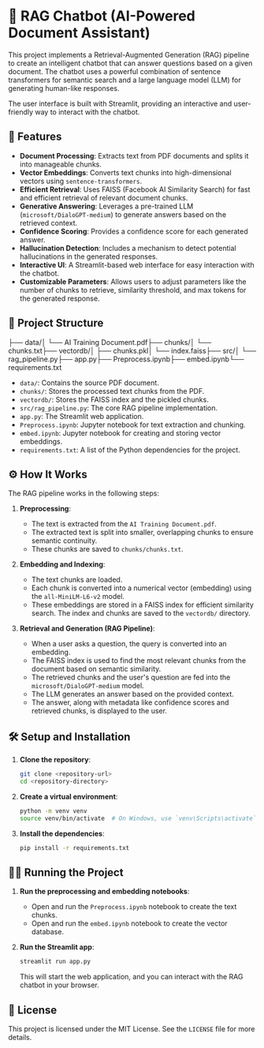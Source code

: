 # 🧠 RAG Chatbot (AI-Powered Document Assistant)

This project implements a Retrieval-Augmented Generation (RAG) pipeline to create an intelligent chatbot that can answer questions based on a given document. The chatbot uses a powerful combination of sentence transformers for semantic search and a large language model (LLM) for generating human-like responses.

The user interface is built with Streamlit, providing an interactive and user-friendly way to interact with the chatbot.

## 🚀 Features

* **Document Processing**: Extracts text from PDF documents and splits it into manageable chunks.
* **Vector Embeddings**: Converts text chunks into high-dimensional vectors using `sentence-transformers`.
* **Efficient Retrieval**: Uses FAISS (Facebook AI Similarity Search) for fast and efficient retrieval of relevant document chunks.
* **Generative Answering**: Leverages a pre-trained LLM (`microsoft/DialoGPT-medium`) to generate answers based on the retrieved context.
* **Confidence Scoring**: Provides a confidence score for each generated answer.
* **Hallucination Detection**: Includes a mechanism to detect potential hallucinations in the generated responses.
* **Interactive UI**: A Streamlit-based web interface for easy interaction with the chatbot.
* **Customizable Parameters**: Allows users to adjust parameters like the number of chunks to retrieve, similarity threshold, and max tokens for the generated response.

## 📂 Project Structure

├── data/│   └── AI Training Document.pdf├── chunks/│   └── chunks.txt├── vectordb/│   ├── chunks.pkl│   └── index.faiss├── src/│   └── rag_pipeline.py├── app.py├── Preprocess.ipynb├── embed.ipynb└── requirements.txt
* `data/`: Contains the source PDF document.
* `chunks/`: Stores the processed text chunks from the PDF.
* `vectordb/`:  Stores the FAISS index and the pickled chunks.
* `src/rag_pipeline.py`: The core RAG pipeline implementation.
* `app.py`: The Streamlit web application.
* `Preprocess.ipynb`: Jupyter notebook for text extraction and chunking.
* `embed.ipynb`: Jupyter notebook for creating and storing vector embeddings.
* `requirements.txt`: A list of the Python dependencies for the project.

## ⚙️ How It Works

The RAG pipeline works in the following steps:

1.  **Preprocessing**:
    * The text is extracted from the `AI Training Document.pdf`.
    * The extracted text is split into smaller, overlapping chunks to ensure semantic continuity.
    * These chunks are saved to `chunks/chunks.txt`.

2.  **Embedding and Indexing**:
    * The text chunks are loaded.
    * Each chunk is converted into a numerical vector (embedding) using the `all-MiniLM-L6-v2` model.
    * These embeddings are stored in a FAISS index for efficient similarity search. The index and chunks are saved to the `vectordb/` directory.

3.  **Retrieval and Generation (RAG Pipeline)**:
    * When a user asks a question, the query is converted into an embedding.
    * The FAISS index is used to find the most relevant chunks from the document based on semantic similarity.
    * The retrieved chunks and the user's question are fed into the `microsoft/DialoGPT-medium` model.
    * The LLM generates an answer based on the provided context.
    * The answer, along with metadata like confidence scores and retrieved chunks, is displayed to the user.

## 🛠️ Setup and Installation

1.  **Clone the repository**:
    ```bash
    git clone <repository-url>
    cd <repository-directory>
    ```

2.  **Create a virtual environment**:
    ```bash
    python -m venv venv
    source venv/bin/activate  # On Windows, use `venv\Scripts\activate`
    ```

3.  **Install the dependencies**:
    ```bash
    pip install -r requirements.txt
    ```

## 🏃‍♀️ Running the Project

1.  **Run the preprocessing and embedding notebooks**:
    * Open and run the `Preprocess.ipynb` notebook to create the text chunks.
    * Open and run the `embed.ipynb` notebook to create the vector database.

2.  **Run the Streamlit app**:
    ```bash
    streamlit run app.py
    ```

    This will start the web application, and you can interact with the RAG chatbot in your browser.

## 📜 License

This project is licensed under the MIT License. See the `LICENSE` file for more details.
